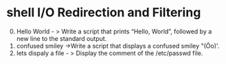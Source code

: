 # shell I/O Redirection and Filtering
0. Hello World - > Write a script that prints “Hello, World”, followed by a new line to the standard output.
1. confused smiley ->Write a script that displays a confused smiley "(Ôo)'.
2. lets dispaly a file - > Display the comment of the /etc/passwd file.
